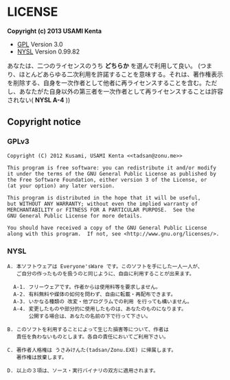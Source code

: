 LICENSE
=======

**Copyright (c) 2013 USAMI Kenta**

 * [GPL](http://www.gnu.org/licenses/gpl.html) Version 3.0
 * [NYSL](http://www.kmonos.net/nysl/) Version 0.99.82

あなたは、二つのライセンスのうち **どちらか** を選んで利用して良い。 (つまり、ほとんどあらゆる二次利用を許諾することを意味する。それは、著作権表示を削除する、自身を一次作者として他者に再ライセンスすることを含む。ただし、あなたがた自身以外の第三者を一次作者として再ライセンスすることは許容されない( **NYSL A-4** ))

Copyright notice
----------------

### GPLv3

    Copyright (C) 2012 Kusami, USAMI Kenta <<tadsan@zonu.me>>
    
    This program is free software: you can redistribute it and/or modify
    it under the terms of the GNU General Public License as published by
    the Free Software Foundation, either version 3 of the License, or
    (at your option) any later version.
    
    This program is distributed in the hope that it will be useful,
    but WITHOUT ANY WARRANTY; without even the implied warranty of
    MERCHANTABILITY or FITNESS FOR A PARTICULAR PURPOSE.  See the
    GNU General Public License for more details.
    
    You should have received a copy of the GNU General Public License
    along with this program.  If not, see <http://www.gnu.org/licenses/>.

### NYSL

    A. 本ソフトウェアは Everyone'sWare です。このソフトを手にした一人一人が、
       ご自分の作ったものを扱うのと同じように、自由に利用することが出来ます。
    
      A-1. フリーウェアです。作者からは使用料等を要求しません。
      A-2. 有料無料や媒体の如何を問わず、自由に転載・再配布できます。
      A-3. いかなる種類の 改変・他プログラムでの利用 を行っても構いません。
      A-4. 変更したものや部分的に使用したものは、あなたのものになります。
           公開する場合は、あなたの名前の下で行って下さい。
    
    B. このソフトを利用することによって生じた損害等について、作者は
       責任を負わないものとします。各自の責任においてご利用下さい。
    
    C. 著作者人格権は うさみけんた(tadsan/Zonu.EXE) に帰属します。
       著作権は放棄します。
    
    D. 以上の３項は、ソース・実行バイナリの双方に適用されます。
